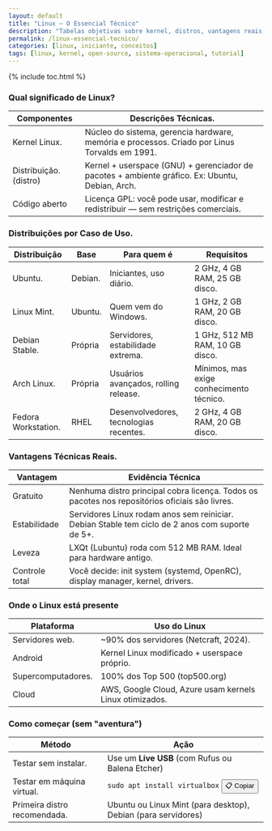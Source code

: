 ```yaml
---
layout: default
title: "Linux – O Essencial Técnico"
description: "Tabelas objetivas sobre kernel, distros, vantagens reais, onde o Linux é usado e como começar — sem metáforas, só fatos."
permalink: /linux-essencial-tecnico/
categories: [linux, iniciante, conceitos]
tags: [linux, kernel, open-source, sistema-operacional, tutorial]
---
```



{% include toc.html %}





<section class="post-content">



   
   <h3>Qual significado de Linux?</h3>
<table class="evergreen-table">
  <thead>
    <tr>
      <th>Componentes</th>
      <th>Descrições Técnicas.</th>
    </tr>
  </thead>
  <tbody>
    <tr>
      <td data-label="Componente">Kernel Linux.</td>
      <td data-label="Descrição Técnica">Núcleo do sistema, gerencia hardware, memória e processos. Criado por Linus Torvalds em 1991.</td>
    </tr>
    <tr>
      <td data-label="Componente">Distribuição. (distro)</td>
      <td data-label="Descrição Técnica">Kernel + userspace (GNU) + gerenciador de pacotes + ambiente gráfico. Ex: Ubuntu, Debian, Arch.</td>
    </tr>
    <tr>
      <td data-label="Componente">Código aberto</td>
      <td data-label="Descrição Técnica">Licença GPL: você pode usar, modificar e redistribuir — sem restrições comerciais.</td>
    </tr>
  </tbody>
</table>

<h3 id="distros">Distribuições por Caso de Uso.</h3>
<table class="evergreen-table">
  <thead>
    <tr>
      <th>Distribuição</th>
      <th>Base</th>
      <th>Para quem é</th>
      <th>Requisitos</th>
    </tr>
  </thead>
  <tbody>
    <tr>
      <td data-label="Distribuição">Ubuntu.</td>
      <td data-label="Base">Debian.</td>
      <td data-label="Para quem é">Iniciantes, uso diário.</td>
      <td data-label="Requisitos">2 GHz, 4 GB RAM, 25 GB disco.</td>
    </tr>
    <tr>
      <td data-label="Distribuição">Linux Mint.</td>
      <td data-label="Base">Ubuntu.</td>
      <td data-label="Para quem é">Quem vem do Windows.</td>
      <td data-label="Requisitos">1 GHz, 2 GB RAM, 20 GB disco.</td>
    </tr>
    <tr>
      <td data-label="Distribuição">Debian Stable.</td>
      <td data-label="Base">Própria</td>
      <td data-label="Para quem é">Servidores, estabilidade extrema.</td>
      <td data-label="Requisitos">1 GHz, 512 MB RAM, 10 GB disco.</td>
    </tr>
    <tr>
      <td data-label="Distribuição">Arch Linux.</td>
      <td data-label="Base">Própria</td>
      <td data-label="Para quem é">Usuários avançados, rolling release.</td>
      <td data-label="Requisitos">Mínimos, mas exige conhecimento técnico.</td>
    </tr>
    <tr>
      <td data-label="Distribuição">Fedora Workstation.</td>
      <td data-label="Base">RHEL</td>
      <td data-label="Para quem é">Desenvolvedores, tecnologias recentes.</td>
      <td data-label="Requisitos">2 GHz, 4 GB RAM, 20 GB disco.</td>
    </tr>
  </tbody>
</table>

<h3 id="vantagens">Vantagens Técnicas Reais.</h3>
<table class="evergreen-table">
  <thead>
    <tr>
      <th>Vantagem</th>
      <th>Evidência Técnica</th>
    </tr>
  </thead>
  <tbody>
    <tr>
      <td data-label="Vantagem">Gratuito</td>
      <td data-label="Evidência Técnica">Nenhuma distro principal cobra licença. Todos os pacotes nos repositórios oficiais são livres.</td>
    </tr>
    <tr>
      <td data-label="Vantagem">Estabilidade</td>
      <td data-label="Evidência Técnica">Servidores Linux rodam anos sem reiniciar. Debian Stable tem ciclo de 2 anos com suporte de 5+.</td>
    </tr>
    <tr>
      <td data-label="Vantagem">Leveza</td>
      <td data-label="Evidência Técnica">LXQt (Lubuntu) roda com 512 MB RAM. Ideal para hardware antigo.</td>
    </tr>
    <tr>
      <td data-label="Vantagem">Controle total</td>
      <td data-label="Evidência Técnica">Você decide: init system (systemd, OpenRC), display manager, kernel, drivers.</td>
    </tr>
  </tbody>
</table>

<h3 id="onde-esta">Onde o Linux está presente</h3>
<table class="evergreen-table">
  <thead>
    <tr>
      <th>Plataforma</th>
      <th>Uso do Linux</th>
    </tr>
  </thead>
  <tbody>
    <tr>
      <td data-label="Plataforma">Servidores web.</td>
      <td data-label="Uso do Linux">~90% dos servidores (Netcraft, 2024).</td>
    </tr>
    <tr>
      <td data-label="Plataforma">Android</td>
      <td data-label="Uso do Linux">Kernel Linux modificado + userspace próprio.</td>
    </tr>
    <tr>
      <td data-label="Plataforma">Supercomputadores.</td>
      <td data-label="Uso do Linux">100% dos Top 500 (top500.org)</td>
    </tr>
    <tr>
      <td data-label="Plataforma">Cloud</td>
      <td data-label="Uso do Linux">AWS, Google Cloud, Azure usam kernels Linux otimizados.</td>
    </tr>
  </tbody>
</table>

<h3 id="como-comecar">Como começar (sem "aventura")</h3>
<table class="evergreen-table">
  <thead>
    <tr>
      <th>Método</th>
      <th>Ação</th>
    </tr>
  </thead>
  <tbody>
    <tr>
      <td data-label="Método">Testar sem instalar.</td>
      <td data-label="Ação">Use um <strong>Live USB</strong> (com Rufus ou Balena Etcher)</td>
    </tr>
    <tr>
      <td data-label="Método">Testar em máquina virtual.</td>
      <td data-label="Ação">
        <code>sudo apt install virtualbox</code>
        <button class="copy-btn" data-command="sudo apt install virtualbox">📋 Copiar</button>
      </td>
    </tr>
    <tr>
      <td data-label="Método">Primeira distro recomendada.</td>
      <td data-label="Ação">Ubuntu ou Linux Mint (para desktop), Debian (para servidores)</td>
    </tr>
  </tbody>
</table>
   
   </section>





